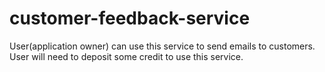 # customer-feedback-service
User(application owner) can use this service to send emails to customers. User will need to deposit some credit to use this service.
